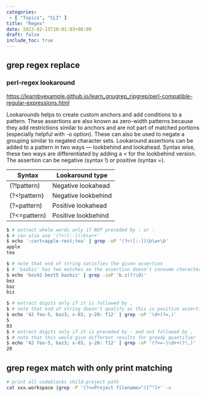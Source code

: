 ```yaml
---
categories: 
 - [ "Topics", "CLI" ]
title: "Regex"
date: 2023-02-15T10:01:03+08:00
draft: false
include_toc: true
---
```


## grep regex replace
### perl-regex lookaround
https://learnbyexample.github.io/learn_gnugrep_ripgrep/perl-compatible-regular-expressions.html


Lookarounds helps to create custom anchors and add conditions to a pattern. These assertions are also known as zero-width patterns because they add restrictions similar to anchors and are not part of matched portions (especially helpful with -o option). These can also be used to negate a grouping similar to negated character sets. Lookaround assertions can be added to a pattern in two ways — lookbehind and lookahead. Syntax wise, these two ways are differentiated by adding a < for the lookbehind version. The assertion can be negative (syntax !) or positive (syntax =).


|Syntax |	Lookaround type|
|--|--|
| (?!pattern)	|Negative lookahead|
| (?<!pattern)	|Negative lookbehind|
| (?=pattern)	|Positive lookahead|
| (?<=pattern)	|Positive lookbehind|

```bash
$ # extract whole words only if NOT preceded by : or -
$ # can also use '(?<![:-])\b\w++'
$ echo ':cart<apple-rest;tea' | grep -oP '(?<![:-])\b\w+\b'
apple
tea

$ # note that end of string satisfies the given assertion
$ # 'bazbiz' has two matches as the assertion doesn't consume characters
$ echo 'boz42 bezt5 bazbiz' | grep -ioP 'b.z(?!\d)'
bez
baz
biz

$ # extract digits only if it is followed by ,
$ # note that end of string doesn't qualify as this is positive assertion
$ echo '42 foo-5, baz3; x-83, y-20: f12' | grep -oP '\d+(?=,)'
5
83
$ # extract digits only if it is preceded by - and not followed by ,
$ # note that this would give different results for greedy quantifier
$ echo '42 foo-5, baz3; x-83, y-20: f12' | grep -oP '(?<=-)\d++(?!,)'
20
```
## grep regex match with only print matching

```bash
# print all codeblocks child-project path
cat xxx.workspace |grep -P '(?<=Project filename=")[^"]+' -o
```
